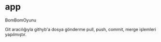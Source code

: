 # app
BomBomOyunu


Git aracılığıyla githyb'a dosya gönderme pull, push, commit, merge işlemleri yapılmıştır.

